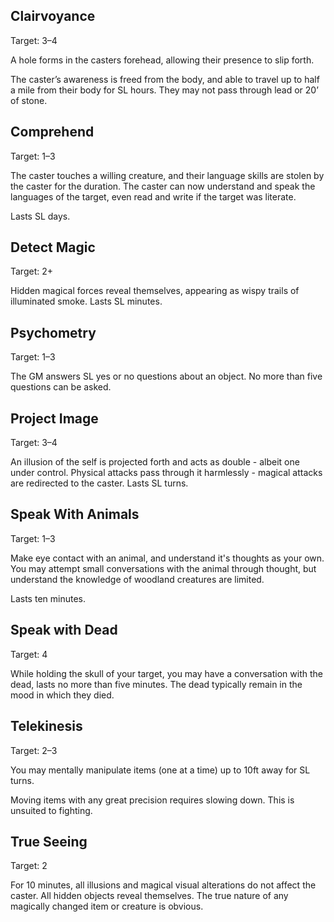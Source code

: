 ## Clairvoyance
Target: 3–4

A hole forms in the casters forehead, allowing their presence to slip forth. 

The caster’s awareness is freed from the body, and able to travel up to half a mile from their body for SL hours. They may not pass through lead or 20’ of stone.
## Comprehend
Target: 1–3

The caster touches a willing creature, and their language skills are stolen by the caster for the duration. The caster can now understand and speak the languages of the target, even read and write if the target was literate.

Lasts SL days.
## Detect Magic
Target: 2+

Hidden magical forces reveal themselves, appearing as wispy trails of illuminated smoke. Lasts SL minutes.
## Psychometry
Target: 1–3

The GM answers SL yes or no questions about an object. No more than five questions can be asked.
## Project Image
Target: 3–4

An illusion of the self is projected forth and acts as double - albeit one under control. Physical attacks pass through it harmlessly - magical attacks are redirected to the caster. Lasts SL turns.
## Speak With Animals
Target: 1–3

Make eye contact with an animal, and understand it's thoughts as your own. You may attempt small conversations with the animal through thought, but understand the knowledge of woodland creatures are limited.

Lasts ten minutes.
## Speak with Dead
Target: 4

While holding the skull of your target, you may have a conversation with the dead, lasts no more than five minutes. The dead typically remain in the mood in which they died.
## Telekinesis
Target: 2–3

You may mentally manipulate items (one at a time) up to 10ft away for SL turns. 

Moving items with any great precision requires slowing down. This is unsuited to fighting.
## True Seeing
Target: 2 

For 10 minutes, all illusions and magical visual alterations do not affect the caster. All hidden objects reveal themselves. The true nature of any magically changed item or creature is obvious.